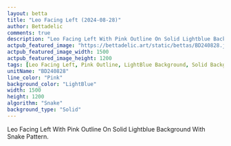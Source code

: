 ```yaml
---
layout: betta
title: "Leo Facing Left (2024-08-28)"
author: Bettadelic
comments: true
description: "Leo Facing Left With Pink Outline On Solid Lightblue Background With Snake Pattern."
actpub_featured_image: "https://bettadelic.art/static/bettas/BD240828.jpg"
actpub_featured_image_width: 1500
actpub_featured_image_height: 1200
tags: [Leo Facing Left, Pink Outline, LightBlue Background, Solid Background Pattern, Snake Pattern, August 2024]
unitName: "BD240828"
line_color: "Pink"
background_color: "LightBlue"
width: 1500
height: 1200
algorithm: "Snake"
background_type: "Solid"
---
```


Leo Facing Left With Pink Outline On Solid Lightblue Background With Snake Pattern.
